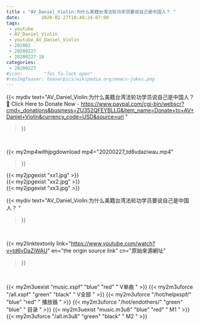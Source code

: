 ```yaml
---
title : "AV_Daniel_Violin:为什么美籍台湾法轮功学员要说自己是中国人？ "
date:        2020-02-27T18:48:24-07:00
tags:
 - youtube
 - AV_Daniel_Violin
 - youtube_AV_Daniel_Violin
 - 202002
 - 20200227
 - 20200227_18
categories:
 - 20200227
#icon:        "fas fa-lock-open"
#resImgTeaser: teaserpics/wikipedia.org/emacs-jokes.png
---
```


{{< mydiv text="AV_Daniel_Violin:为什么美籍台湾法轮功学员说自己是中国人？📌 Click Here to Donate Now - https://www.paypal.com/cgi-bin/webscr?cmd=_donations&business=ZU352QFEYBLLG&item_name=Donate+to+AV+Daniel+Violin&currency_code=USD&source=url "
>}}
<br>


{{< my2mp4withjpgdownload mp4="20200227_td6vdaziwau.mp4"
>}}

{{< my2jpgexist "xx1.jpg" >}}<br>
{{< my2jpgexist "xx2.jpg" >}}<br>
{{< my2jpgexist "xx3.jpg" >}}<br>



{{< mydiv text="AV_Daniel_Violin:为什么美籍台湾法轮功学员要说自己是中国人？ "
>}}
<br>

{{< my2linktextonly link="https://www.youtube.com/watch?v=td6vDaZiWAU"
en="the origin source link" cn="原始來源網址"
>}}


<br>

{{< my2m3uexist "music.xspf"        "blue"   "red"    " V单曲 " >}} {{< my2m3uforce "/all.xspf"         "green"  "black"  " V全部 " >}} {{< my2m3uforce "/hot/helpxspf/"    "blue"   "red"    " 播放器 " >}} {{< my2m3uforce "/hot/endothers/"   "green"  "blue"   " 目录 " >}} {{< my2m3uexist "music.m3u8"        "blue"   "red"    " M1 " >}} {{< my2m3uforce "/all.m3u8"         "green"  "black"  " M2 " >}} 
